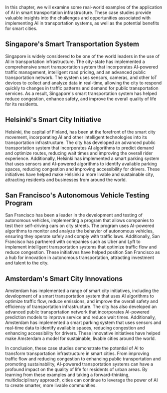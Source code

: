 
In this chapter, we will examine some real-world examples of the application of AI in smart transportation infrastructure. These case studies provide valuable insights into the challenges and opportunities associated with implementing AI in transportation systems, as well as the potential benefits for smart cities.

Singapore's Smart Transportation System
---------------------------------------

Singapore is widely considered to be one of the world leaders in the use of AI in transportation infrastructure. The city-state has implemented a comprehensive smart transportation system that incorporates AI-powered traffic management, intelligent road pricing, and an advanced public transportation network. The system uses sensors, cameras, and other IoT devices to collect and analyze data in real-time, allowing the city to respond quickly to changes in traffic patterns and demand for public transportation services. As a result, Singapore's smart transportation system has helped reduce congestion, enhance safety, and improve the overall quality of life for its residents.

Helsinki's Smart City Initiative
--------------------------------

Helsinki, the capital of Finland, has been at the forefront of the smart city movement, incorporating AI and other intelligent technologies into its transportation infrastructure. The city has developed an advanced public transportation system that incorporates AI algorithms to predict demand and optimize routes, reducing wait times and improving the overall rider experience. Additionally, Helsinki has implemented a smart parking system that uses sensors and AI-powered algorithms to identify available parking spaces, reducing congestion and improving accessibility for drivers. These initiatives have helped make Helsinki a more livable and sustainable city, attracting residents and businesses from around the world.

San Francisco's Autonomous Vehicle Testing Program
--------------------------------------------------

San Francisco has been a leader in the development and testing of autonomous vehicles, implementing a program that allows companies to test their self-driving cars on city streets. The program uses AI-powered algorithms to monitor and analyze the behavior of autonomous vehicles, ensuring they operate safely and comply with traffic laws. Additionally, San Francisco has partnered with companies such as Uber and Lyft to implement intelligent transportation systems that optimize traffic flow and reduce congestion. These initiatives have helped position San Francisco as a hub for innovation in autonomous transportation, attracting investment and talent to the city.

Amsterdam's Smart City Innovations
----------------------------------

Amsterdam has implemented a range of smart city initiatives, including the development of a smart transportation system that uses AI algorithms to optimize traffic flow, reduce emissions, and improve the overall safety and efficiency of transportation infrastructure. The city has also developed an advanced public transportation network that incorporates AI-powered prediction models to improve service and reduce wait times. Additionally, Amsterdam has implemented a smart parking system that uses sensors and real-time data to identify available spaces, reducing congestion and enhancing accessibility for drivers. These innovative initiatives have helped make Amsterdam a model for sustainable, livable cities around the world.

In conclusion, these case studies demonstrate the potential of AI to transform transportation infrastructure in smart cities. From improving traffic flow and reducing congestion to enhancing public transportation and promoting sustainability, AI-powered transportation systems can have a profound impact on the quality of life for residents of urban areas. By learning from these examples and taking a forward-thinking, multidisciplinary approach, cities can continue to leverage the power of AI to create smarter, more livable communities.
